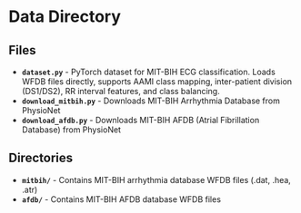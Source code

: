 # Data Directory

## Files
- **`dataset.py`** - PyTorch dataset for MIT-BIH ECG classification. Loads WFDB files directly, supports AAMI class mapping, inter-patient division (DS1/DS2), RR interval features, and class balancing.
- **`download_mitbih.py`** - Downloads MIT-BIH Arrhythmia Database from PhysioNet
- **`download_afdb.py`** - Downloads MIT-BIH AFDB (Atrial Fibrillation Database) from PhysioNet

## Directories
- **`mitbih/`** - Contains MIT-BIH arrhythmia database WFDB files (.dat, .hea, .atr)
- **`afdb/`** - Contains MIT-BIH AFDB database WFDB files 
